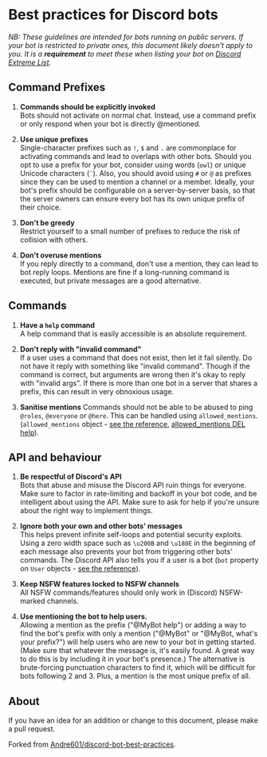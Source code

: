 # Best practices for Discord bots


*NB: These guidelines are intended for bots running on public servers. If your bot is restricted to private ones, this document likely doesn't apply to you. It is a **requirement** to meet these when listing your bot on [Discord Extreme List](https://discordextremelist.xyz/bots/submit).*

## Command Prefixes

1. **Commands should be explicitly invoked**  
Bots should not activate on normal chat. Instead, use a command prefix or only respond when your bot is directly @mentioned.

2. **Use unique prefixes**  
Single-character prefixes such as `!`, `$` and `.` are commonplace for activating commands and lead to overlaps with other bots.
Should you opt to use a prefix for your bot, consider using words (`owl`) or unique Unicode characters (`¨`). 
Also, you should avoid using `#` or `@` as prefixes since they can be used to mention a channel or a member.
Ideally, your bot's prefix should be configurable on a server-by-server basis, so that the server owners can ensure every bot has its own unique prefix of their choice.

3. **Don't be greedy**  
Restrict yourself to a small number of prefixes to reduce the risk of collision with others.

4. **Don't overuse mentions**  
If you reply directly to a command, don't use a mention, they can lead to bot reply loops. Mentions are fine if a long-running command is executed, but private messages are a good alternative.

## Commands

1. **Have a `help` command**  
A help command that is easily accessible is an absolute requirement.

2. **Don't reply with "invalid command"**  
If a user uses a command that does not exist, then let it fail silently. 
Do not have it reply with something like "invalid command". 
Though if the command is correct, but arguments are wrong then it's okay to reply with "invalid args". If there is more than one bot in a server that shares a prefix, this can result in very obnoxious usage.

3. **Sanitise mentions**
Commands should not be able to be abused to ping `@roles`, `@everyone` or `@here`. 
This can be handled using `allowed_mentions`. (`allowed_mentions` object - [see the reference](https://discord.com/developers/docs/resources/channel#allowed-mentions-object), [allowed_mentions DEL help](https://github.com/discordextremelist/help/blob/master/allowed_mentions/en.md)).
    
## API and behaviour

1. **Be respectful of Discord's API**  
Bots that abuse and misuse the Discord API ruin things for everyone. 
Make sure to factor in rate-limiting and backoff in your bot code, and be intelligent about using the API. 
Make sure to ask for help if you're unsure about the right way to implement things.

2. **Ignore both your own and other bots' messages**  
This helps prevent infinite self-loops and potential security exploits. Using a zero width space such as `\u200B` and `\u180E` in the beginning of each message also prevents your bot from triggering other bots' commands. 
The Discord API also tells you if a user is a bot (`bot` property on `User` objects - [see the reference](https://discordapp.com/developers/docs/resources/user#user-object)).

3. **Keep NSFW features locked to NSFW channels**  
All NSFW commands/features should only work in (Discord) NSFW-marked channels.

4. **Use mentioning the bot to help users.**  
Allowing a mention as the prefix ("@MyBot help") or adding a way to find the bot's prefix with only a mention ("@MyBot" or "@MyBot, what's your prefix?") will help users who are new to your bot in getting started. (Make sure that whatever the message is, it's easily found. A great way to do this is by including it in your bot's presence.) 
The alternative is brute-forcing punctuation characters to find it, which will be difficult for bots following 2 and 3. Plus, a mention is the most unique prefix of all.

## About

If you have an idea for an addition or change to this document, please make a pull request.

Forked from [Andre601/discord-bot-best-practices](https://github.com/Andre601/discord-bot-best-practices).
